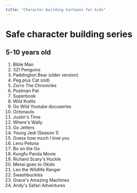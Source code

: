 ```yaml
---
title: "Character building Cartoons for kids"
---
```


# Safe character building series

## 5-10 years old

1. Bible Man
2. 321 Penguins
3. Paddington Bear (older version)
4. Peg plus Cat (old)
5. Zorro The Chronicles
6. Postman Pat
7. Superbook
8. Wild Kratts
9. Go Wild Youtube docuseries
10. Octonauts
11. Justin's Time
12. Where's Wally
13. Go Jetters
14. Young Jedi (Season 1)
15. Guess how much I love you
16. Lenu Petuna
17. Bo on the Go
18. Kungfu Panda Movie
19. Richard Scary's Huckle
20. Messi goes to Okido
21. Leo the Wildlife Ranger
22. Swashbuckles
23. Grace's Amazing Machines
24. Andy's Safari Adventures
